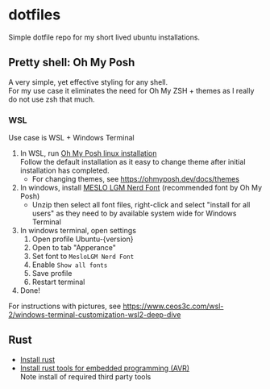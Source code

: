 # dotfiles

Simple dotfile repo for my short lived ubuntu installations.


## Pretty shell: Oh My Posh

A very simple, yet effective styling for any shell.  
For my use case it eliminates the need for Oh My ZSH + themes as I really do not use zsh that much.

### WSL

Use case is WSL + Windows Terminal

1. In WSL, run [Oh My Posh linux installation](https://ohmyposh.dev/docs/linux)  
   Follow the default installation as it easy to change theme after initial installation has completed.  
   - For changing themes, see https://ohmyposh.dev/docs/themes
1. In windows, install [MESLO LGM Nerd Font](https://www.nerdfonts.com/font-downloads) (recommended font by Oh My Posh)
   - Unzip then select all font files, right-click and select "install for all users" as they need to by available system wide for Windows Terminal
1. In windows terminal, open settings
   1. Open profile Ubuntu-{version}
   1. Open to tab "Apperance"
   1. Set font to `MesloLGM Nerd Font`
   1. Enable `Show all fonts`
   1. Save profile
   1. Restart terminal
1. Done!

For instructions with pictures, see https://www.ceos3c.com/wsl-2/windows-terminal-customization-wsl2-deep-dive


## Rust

- [Install rust](https://www.rust-lang.org/tools/install)
- [Install rust tools for embedded programming (AVR)](https://book.avr-rust.com/002-installing-the-compiler.html)  
  Note install of required third party tools
